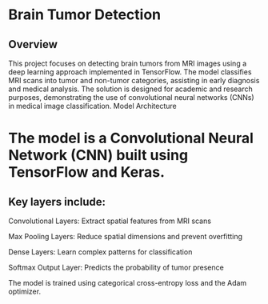 # Brain Tumor Detection
## Overview 
This project focuses on detecting brain tumors from MRI images using a deep learning approach implemented in TensorFlow. The model classifies MRI scans into tumor and non-tumor categories, assisting in early diagnosis and medical analysis. The solution is designed for academic and research purposes, demonstrating the use of convolutional neural networks (CNNs) in medical image classification.
Model Architecture

# The model is a Convolutional Neural Network (CNN) built using TensorFlow and Keras.
## Key layers include:

Convolutional Layers: Extract spatial features from MRI scans

Max Pooling Layers: Reduce spatial dimensions and prevent overfitting

Dense Layers: Learn complex patterns for classification

Softmax Output Layer: Predicts the probability of tumor presence

The model is trained using categorical cross-entropy loss and the Adam optimizer.
